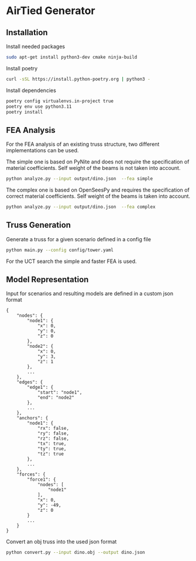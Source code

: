 # AirTied Generator

## Installation

Install needed packages

```sh
sudo apt-get install python3-dev cmake ninja-build
```

Install poetry

```sh
curl -sSL https://install.python-poetry.org | python3 -
```

Install dependencies

```sh
poetry config virtualenvs.in-project true
poetry env use python3.11
poetry install
```

## FEA Analysis

For the FEA analysis of an existing truss structure, two different implementations can be used.

The simple one is based on PyNite and does not require the specification of material coefficients.
Self weight of the beams is not taken into account.

```sh
python analyze.py --input output/dino.json  --fea simple
```

The complex one is based on OpenSeesPy and requires the specification of correct material coefficients.
Self weight of the beams is taken into account.

```sh
python analyze.py --input output/dino.json  --fea complex
```

## Truss Generation

Generate a truss for a given scenario defined in a config file

```sh
python main.py --config config/tower.yaml
```

For the UCT search the simple and faster FEA is used.

## Model Representation

Input for scenarios and resulting models are defined in a custom json format

```
{
    "nodes": {
        "node1": {
            "x": 0,
            "y": 0,
            "z": 0
        },
        "node2": {
            "x": 0,
            "y": 3,
            "z": 1
        },
        ...
    },
    "edges": {
        "edge1": {
            "start": "node1",
            "end": "node2"
        },
        ...
    },
    "anchors": {
        "node1": {
            "rx": false,
            "ry": false,
            "rz": false,
            "tx": true,
            "ty": true,
            "tz": true
        },
        ...
    },
    "forces": {
        "force1": {
            "nodes": [
                "node1"
            ],
            "x": 0,
            "y": -49,
            "z": 0
        }
        ...
    }
}
```

Convert an obj truss into the used json format

```sh
python convert.py --input dino.obj --output dino.json
```
